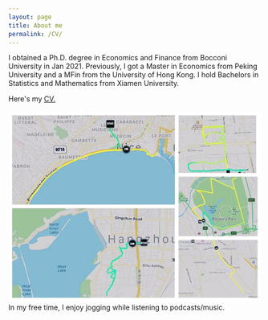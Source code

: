 ```yaml
---
layout: page
title: About me
permalink: /CV/
---
```

I obtained a Ph.D. degree in Economics and Finance from Bocconi University in Jan 2021. Previously, I got a Master in Economics from Peking University and a MFin from the University of Hong Kong. I hold Bachelors in Statistics and Mathematics from Xiamen University.
<br>


Here's my <a href="https://shasha-li.github.io/content/SHASHA%20LI%20CV.pdf" target="_blank">CV.</a> 
<br>
<br> 
<img src="/content/run.jpg" style="width:600px;"/> <br> 
In my free time, I enjoy jogging while listening to podcasts/music.
<br><br>
